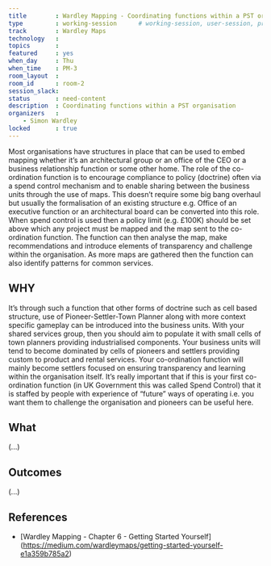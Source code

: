 ```yaml
---
title        : Wardley Mapping - Coordinating functions within a PST organisation
type         : working-session      # working-session, user-session, product-session
track        : Wardley Maps
technology   :
topics       :
featured     : yes
when_day     : Thu
when_time    : PM-3
room_layout  :
room_id      : room-2
session_slack: 
status       : need-content
description  : Coordinating functions within a PST organisation
organizers   :
    - Simon Wardley
locked       : true
---
```


Most organisations have structures in place that can be used to embed mapping whether it’s an architectural group or an office of the CEO or a business relationship function or some other home.
The role of the co-ordination function is to encourage compliance to policy (doctrine) often via a spend control mechanism and to enable sharing between the business units through the use of maps. This doesn’t require some big bang overhaul but usually the formalisation of an existing structure e.g. Office of an executive function or an architectural board can be converted into this role. When spend control is used then a policy limit (e.g. £100K) should be set above which any project must be mapped and the map sent to the co-ordination function. The function can then analyse the map, make recommendations and introduce elements of transparency and challenge within the organisation. As more maps are gathered then the function can also identify patterns for common services. 

## WHY

It’s through such a function that other forms of doctrine such as cell based structure, use of Pioneer-Settler-Town Planner along with more context specific gameplay can be introduced into the business units. With your shared services group, then you should aim to populate it with small cells of town planners providing industrialised components. Your business units will tend to become dominated by cells of pioneers and settlers providing custom to product and rental services. Your co-ordination function will mainly become settlers focused on ensuring transparency and learning within the organisation itself.
It’s really important that if this is your first co-ordination function (in UK Government this was called Spend Control) that it is staffed by people with experience of “future” ways of operating i.e. you want them to challenge the organisation and pioneers can be useful here.

## What

(...)

## Outcomes

(...)

## References

- [Wardley Mapping - Chapter 6 - Getting Started Yourself] (https://medium.com/wardleymaps/getting-started-yourself-e1a359b785a2)



